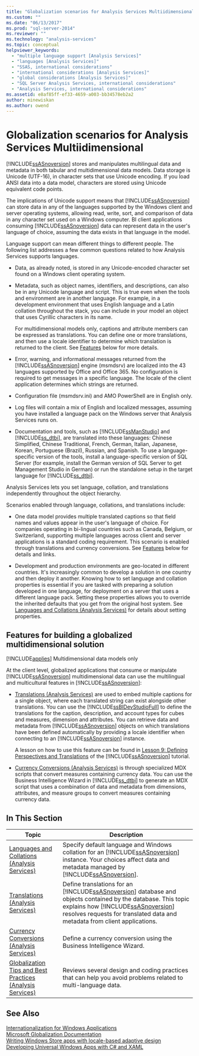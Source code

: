 ```yaml
---
title: "Globalization scenarios for Analysis Services Multiidimensional | Microsoft Docs"
ms.custom: ""
ms.date: "06/13/2017"
ms.prod: "sql-server-2014"
ms.reviewer: ""
ms.technology: "analysis-services"
ms.topic: conceptual
helpviewer_keywords: 
  - "multiple language support [Analysis Services]"
  - "languages [Analysis Services]"
  - "SSAS, international considerations"
  - "international considerations [Analysis Services]"
  - "global considerations [Analysis Services]"
  - "SQL Server Analysis Services, international considerations"
  - "Analysis Services, international considerations"
ms.assetid: e8af85ff-ef33-4659-a003-bb34578eb2a2
author: minewiskan
ms.author: owend
---
```

# Globalization scenarios for Analysis Services Multiidimensional
  [!INCLUDE[ssASnoversion](../includes/ssasnoversion-md.md)] stores and manipulates multilingual data and metadata in both tabular and multidimensional data models. Data storage is Unicode (UTF-16), in character sets that use Unicode encoding. If you load ANSI data into a data model, characters are stored using Unicode equivalent code points.  
  
 The implications of Unicode support means that [!INCLUDE[ssASnoversion](../includes/ssasnoversion-md.md)] can store data in any of the languages supported by the Windows client and server operating systems, allowing read, write, sort, and comparison of data in any character set used on a Windows computer. BI client applications consuming [!INCLUDE[ssASnoversion](../includes/ssasnoversion-md.md)] data can represent data in the user's language of choice, assuming the data exists in that language in the model.  
  
 Language support can mean different things to different people. The following list addresses a few common questions related to how Analysis Services supports languages.  
  
-   Data, as already noted, is stored in any Unicode-encoded character set found on a Windows client operating system.  
  
-   Metadata, such as object names, identifiers, and descriptions, can also be in any Unicode language and script. This is true even when the tools and environment are in another language. For example, in a development environment that uses English language and a Latin collation throughout the stack, you can include in your model an object that uses Cyrillic characters in its name.  
  
     For multidimensional models only, captions and attribute members can be expressed as translations. You can define one or more translations, and then use a locale identifier to determine which translation is returned to the client. See [Features](#bkmk_features) below for more details.  
  
-   Error, warning, and informational messages returned from the [!INCLUDE[ssASnoversion](../includes/ssasnoversion-md.md)] engine (msmdsrv) are localized into the 43 languages supported by Office and Office 365. No configuration is required to get messages in a specific language. The locale of the client application determines which strings are returned.  
  
-   Configuration file (msmdsrv.ini) and AMO PowerShell are in English only.  
  
-   Log files will contain a mix of English and localized messages, assuming you have installed a language pack on the Windows server that Analysis Services runs on.  
  
-   Documentation and tools, such as [!INCLUDE[ssManStudio](../includes/ssmanstudio-md.md)] and [!INCLUDE[ss_dtbi](../includes/ss-dtbi-md.md)], are translated into these languages: Chinese Simplified, Chinese Traditional, French, German, Italian, Japanese, Korean, Portuguese (Brazil), Russian, and Spanish. To use a language-specific version of the tools, install a language-specific version of SQL Server (for example, install the German version of SQL Server to get Management Studio in German) or run the standalone setup in the target language for [!INCLUDE[ss_dtbi](../includes/ss-dtbi-md.md)].  
  
 Analysis Services lets you set language, collation, and translations independently throughout the object hierarchy.  
  
 Scenarios enabled through language, collations, and translations include:  
  
-   One data model provides multiple translated captions so that field names and values appear in the user's language of choice. For companies operating in bi-lingual countries such as Canada, Belgium, or Switzerland, supporting multiple languages across client and server applications is a standard coding requirement. This scenario is enabled through translations and currency conversions. See [Features](#bkmk_features) below for details and links.  
  
-   Development and production environments are geo-located in different countries. It's increasingly common to develop a solution in one country and then deploy it another. Knowing how to set language and collation properties is essential if you are tasked with preparing a solution developed in one language, for deployment on a server that uses a different language pack. Setting these properties allows you to override the inherited defaults that you get from the original host system. See [Languages and Collations &#40;Analysis Services&#41;](languages-and-collations-analysis-services.md) for details about setting properties.  
  
##  <a name="bkmk_features"></a> Features for building a globalized multidimensional solution  
 [!INCLUDE[applies](../includes/applies-md.md)] Multidimensional data models only  
  
 At the client level, globalized applications that consume or manipulate [!INCLUDE[ssASnoversion](../includes/ssasnoversion-md.md)] multidimensional data can use the multilingual and multicultural features in [!INCLUDE[ssASnoversion](../includes/ssasnoversion-md.md)]:  
  
-   [Translations &#40;Analysis Services&#41;](translations-analysis-services.md) are used to embed multiple captions for a single object, where each translated string can exist alongside other translations. You can use the [!INCLUDE[ssBIDevStudioFull](../includes/ssbidevstudiofull-md.md)] to define the translations for the caption, description, and account types for cubes and measures, dimension and attributes. You can retrieve data and metadata from [!INCLUDE[ssASnoversion](../includes/ssasnoversion-md.md)] objects on which translations have been defined automatically by providing a locale identifier when connecting to an [!INCLUDE[ssASnoversion](../includes/ssasnoversion-md.md)] instance.  
  
     A lesson on how to use this feature can be found in [Lesson 9: Defining Perspectives and Translations](lesson-9-defining-perspectives-and-translations.md) of the [!INCLUDE[ssASnoversion](../includes/ssasnoversion-md.md)] tutorial.  
  
-   [Currency Conversions &#40;Analysis Services&#41;](currency-conversions-analysis-services.md) is through specialized MDX scripts that convert measures containing currency data. You can use the Business Intelligence Wizard in [!INCLUDE[ss_dtbi](../includes/ss-dtbi-md.md)] to generate an MDX script that uses a combination of data and metadata from dimensions, attributes, and measure groups to convert measures containing currency data.  
  
## In This Section  
  
|Topic|Description|  
|-----------|-----------------|  
|[Languages and Collations &#40;Analysis Services&#41;](languages-and-collations-analysis-services.md)|Specify default language and Windows collation for an [!INCLUDE[ssASnoversion](../includes/ssasnoversion-md.md)] instance. Your choices affect data and metadata managed by [!INCLUDE[ssASnoversion](../includes/ssasnoversion-md.md)].|  
|[Translations &#40;Analysis Services&#41;](translations-analysis-services.md)|Define translations for an [!INCLUDE[ssASnoversion](../includes/ssasnoversion-md.md)] database and objects contained by the database. This topic explains how [!INCLUDE[ssASnoversion](../includes/ssasnoversion-md.md)] resolves requests for translated data and metadata from client applications.|  
|[Currency Conversions &#40;Analysis Services&#41;](currency-conversions-analysis-services.md)|Define a currency conversion using the Business Intelligence Wizard.|  
|[Globalization Tips and Best Practices &#40;Analysis Services&#41;](globalization-tips-and-best-practices-analysis-services.md)|Reviews several design and coding practices that can help you avoid problems related to multi-language data.|  
  
## See Also  
 [Internationalization for Windows Applications](/windows/desktop/Intl/international-support)   
 [Microsoft Globalization Documentation](/globalization/)   
 [Writing Windows Store apps with locale-based adaptive design](https://blogs.windows.com/buildingapps/2014/03/06/writing-windows-store-apps-with-locale-based-adaptive-design/)   
 [Developing Universal Windows Apps with C# and XAML](https://www.microsoftvirtualacademy.com/training-courses/developing-universal-windows-apps-with-c-and-xaml)  
  
